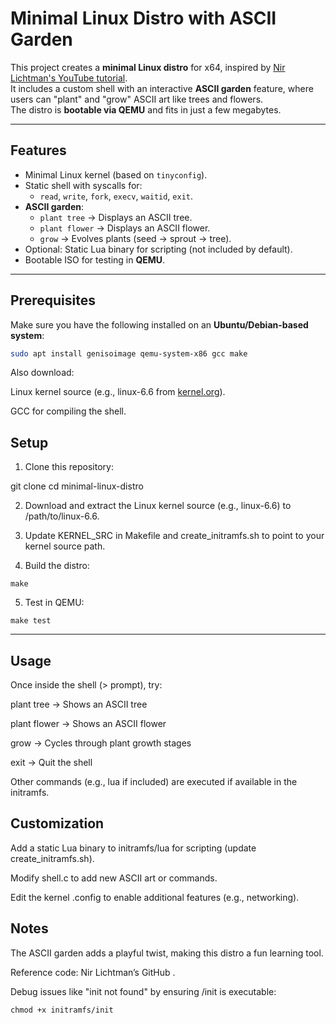 # Minimal Linux Distro with ASCII Garden 

This project creates a **minimal Linux distro** for x64, inspired by [Nir Lichtman's YouTube tutorial](https://www.youtube.com/watch?v=u2Juz5sQyYQ).  
It includes a custom shell with an interactive **ASCII garden** feature, where users can "plant" and "grow" ASCII art like trees and flowers.  
The distro is **bootable via QEMU** and fits in just a few megabytes.

---

##  Features

- Minimal Linux kernel (based on `tinyconfig`).
- Static shell with syscalls for:
  - `read`, `write`, `fork`, `execv`, `waitid`, `exit`.
- **ASCII garden**:
  - `plant tree` → Displays an ASCII tree.
  - `plant flower` → Displays an ASCII flower.
  - `grow` → Evolves plants (seed → sprout → tree).
- Optional: Static Lua binary for scripting (not included by default).
- Bootable ISO for testing in **QEMU**.

---

##  Prerequisites

Make sure you have the following installed on an **Ubuntu/Debian-based system**:

```bash
sudo apt install genisoimage qemu-system-x86 gcc make
```
Also download:

Linux kernel source (e.g., linux-6.6 from [kernel.org](https://kernel.org/?utm_source=chatgpt.com)).

GCC for compiling the shell.

## Setup

1. Clone this repository:

git clone <your-repo-url>
cd minimal-linux-distro

2. Download and extract the Linux kernel source (e.g., linux-6.6) to /path/to/linux-6.6.

3. Update KERNEL_SRC in Makefile and create_initramfs.sh to point to your kernel source path.

4. Build the distro:
```
make
```
5. Test in QEMU:
```
make test
```
---
## Usage

Once inside the shell (> prompt), try:

plant tree → Shows an ASCII tree 

plant flower → Shows an ASCII flower 

grow → Cycles through plant growth stages

exit → Quit the shell

Other commands (e.g., lua if included) are executed if available in the initramfs.

## Customization

Add a static Lua binary to initramfs/lua for scripting (update create_initramfs.sh).

Modify shell.c to add new ASCII art or commands.

Edit the kernel .config to enable additional features (e.g., networking).

## Notes

The ASCII garden adds a playful twist, making this distro a fun learning tool.

Reference code: Nir Lichtman’s GitHub
.

Debug issues like "init not found" by ensuring /init is executable:

```
chmod +x initramfs/init
```
